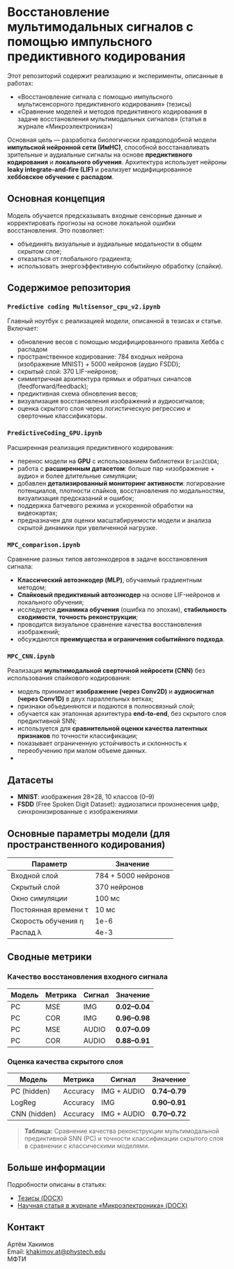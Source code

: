 # Восстановление мультимодальных сигналов с помощью импульсного предиктивного кодирования

Этот репозиторий содержит реализацию и эксперименты, описанные в работах:
- «Восстановление сигнала с помощью импульсного мультисенсорного предиктивного кодирования» (тезисы)
- «Сравнение моделей и методов предиктивного кодирования в задаче восстановления мультимодальных сигналов» (статья в журнале «Микроэлектроника»)

Основная цель — разработка биологически правдоподобной модели **импульсной нейронной сети (ИмНС)**, способной восстанавливать зрительные и аудиальные сигналы на основе **предиктивного кодирования** и **локального обучения**. Архитектура использует нейроны **leaky integrate-and-fire (LIF)** и реализует модифицированное **хеббовское обучение с распадом**.

## Основная концепция

Модель обучается предсказывать входные сенсорные данные и корректировать прогнозы на основе локальной ошибки восстановления. Это позволяет:
- объединять визуальные и аудиальные модальности в общем скрытом слое;
- отказаться от глобального градиента;
- использовать энергоэффективную событийную обработку (спайки).

## Содержимое репозитория

### `Predictive coding Multisensor_сpu_v2.ipynb`  
Главный ноутбук с реализацией модели, описанной в тезисах и статье. Включает:
- обновление весов с помощью модифицированного правила Хебба с распадом
- пространственное кодирование: 784 входных нейрона (изображение MNIST) + 5000 нейронов (аудио FSDD);
- скрытый слой: 370 LIF-нейронов;
- симметричная архитектура прямых и обратных синапсов (feedforward/feedback);
- предиктивная схема обновления весов;
- визуализация восстановления изображений и аудиосигналов;
- оценка скрытого слоя через логистическую регрессию и сверточные классификаторы.

### `PredictiveCoding_GPU.ipynb`  
Расширенная реализация предиктивного кодирования:
- перенос модели на **GPU** с использованием библиотеки `Brian2CUDA`;
- работа с **расширенным датасетом**: больше пар «изображение + аудио» и более длительные симуляции;
- добавлен **детализированный мониторинг активности**: логирование потенциалов, плотности спайков, восстановления по модальностям, визуализация предсказаний и ошибок;
- поддержка батчевого режима и ускоренной обработки на видеокартах;
- предназначен для оценки масштабируемости модели и анализа скрытой динамики при увеличенной нагрузке.

### `MPC_comparison.ipynb`  
Сравнение разных типов автоэнкодеров в задаче восстановления сигнала:
- **Классический автоэнкодер (MLP)**, обучаемый градиентным методом;
- **Спайковый предиктивный автоэнкодер** на основе LIF-нейронов и локального обучения;
- исследуется **динамика обучения** (ошибка по эпохам), **стабильность сходимости**, **точность реконструкции**;
- проводится визуальное сравнение качества восстановления изображений;
- обсуждаются **преимущества и ограничения событийного подхода**.


### `MPC_CNN.ipynb`  
Реализация **мультимодальной сверточной нейросети (CNN)** без использования спайкового кодирования:
- модель принимает **изображение (через Conv2D)** и **аудиосигнал (через Conv1D)** в двух параллельных ветках;
- признаки объединяются и подаются в полносвязный слой;
- обучается как эталонная архитектура **end-to-end**, без скрытого слоя предиктивной SNN;
- используется для **сравнительной оценки качества латентных признаков** по точности классификации;
- показывает ограниченную устойчивость и склонность к переобучению при малом объеме данных.
- 
##  Датасеты

- **MNIST**: изображения 28×28, 10 классов (0–9)
- **FSDD** (Free Spoken Digit Dataset): аудиозаписи произнесения цифр, синхронизированные с изображениями

##  Основные параметры модели (для пространственного кодирования)

| Параметр              | Значение                |
|-----------------------|--------------------------|
| Входной слой          | 784 + 5000 нейронов      |
| Скрытый слой          | 370 нейронов             |
| Окно симуляции        | 100 мс                   |
| Постоянная времени τ  | 10 мс                    |
| Скорость обучения η   | 1e-6                     |
| Распад λ              | 4e-3                     |

##  Сводные метрики

###  Качество восстановления входного сигнала

| Модель | Метрика | Сигнал | Значение     |
|--------|---------|--------|--------------|
| PC     | MSE     | IMG    | **0.02–0.04** |
| PC     | COR     | IMG    | **0.96–0.98** |
| PC     | MSE     | AUDIO  | **0.07–0.09** |
| PC     | COR     | AUDIO  | **0.88–0.91** |

###  Оценка качества скрытого слоя

| Модель       | Метрика  | Сигнал        | Значение     |
|--------------|----------|---------------|--------------|
| PC (hidden)  | Accuracy | IMG + AUDIO   | **0.74–0.79** |
| LogReg       | Accuracy | IMG           | **0.90–0.91** |
| CNN (hidden) | Accuracy | IMG + AUDIO   | **0.70–0.72** |

> **Таблица:** Сравнение качества реконструкции мультимодальной предиктивной SNN (PC) и точности классификации скрытого слоя в сравнении с классическими моделями.


##  Больше информации

Подробности описаны в статьях:
- [Тезисы (DOCX)](./Тезисы_Хакимов_мфти.docx)
- [Научная статья в журнале «Микроэлектроника» (DOCX)](./Статья_Микроэлектроника_2025_Хакимов_итог.docx)

##  Контакт

Артём Хакимов  
Email: khakimov.at@phystech.edu  
МФТИ
